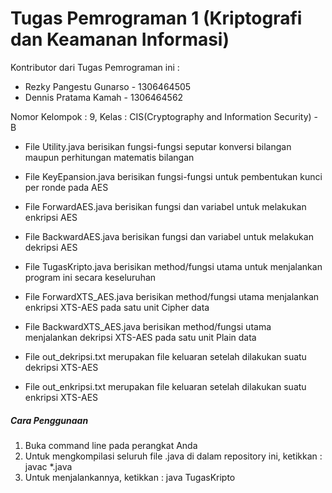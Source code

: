 # Tugas Pemrograman 1 (Kriptografi dan Keamanan Informasi)


Kontributor dari Tugas Pemrograman ini :
- Rezky Pangestu Gunarso  - 1306464505
- Dennis Pratama Kamah    - 1306464562

Nomor Kelompok : 9, Kelas : CIS(Cryptography and Information Security) - B

* File Utility.java berisikan fungsi-fungsi seputar konversi bilangan maupun perhitungan matematis bilangan

* File KeyEpansion.java berisikan fungsi-fungsi untuk pembentukan kunci per ronde pada AES

* File ForwardAES.java berisikan fungsi dan variabel untuk melakukan enkripsi AES

* File BackwardAES.java berisikan fungsi dan variabel untuk melakukan dekripsi AES

* File TugasKripto.java berisikan method/fungsi utama untuk menjalankan program ini secara keseluruhan

* File ForwardXTS_AES.java berisikan method/fungsi utama menjalankan enkripsi XTS-AES pada satu unit Cipher data

* File BackwardXTS_AES.java berisikan method/fungsi utama menjalankan dekripsi XTS-AES pada satu unit Plain data

* File out_dekripsi.txt merupakan file keluaran setelah dilakukan suatu dekripsi XTS-AES

* File out_enkripsi.txt merupakan file keluaran setelah dilakukan suatu enkripsi XTS-AES

##### Cara Penggunaan
1. Buka command line pada perangkat Anda
2. Untuk mengkompilasi seluruh file .java di dalam repository ini, ketikkan : javac *.java
3. Untuk menjalankannya, ketikkan : java TugasKripto


